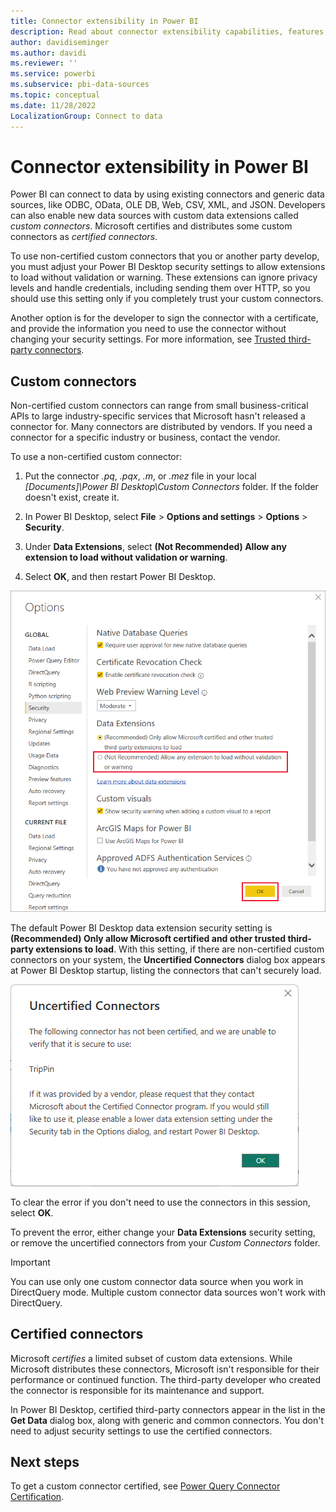 ```yaml
---
title: Connector extensibility in Power BI
description: Read about connector extensibility capabilities, features, security settings, and certified connectors.
author: davidiseminger
ms.author: davidi
ms.reviewer: ''
ms.service: powerbi
ms.subservice: pbi-data-sources
ms.topic: conceptual
ms.date: 11/28/2022
LocalizationGroup: Connect to data
---
```


# Connector extensibility in Power BI

Power BI can connect to data by using existing connectors and generic data sources, like ODBC, OData, OLE DB, Web, CSV, XML, and JSON. Developers can also enable new data sources with custom data extensions called *custom connectors*. Microsoft certifies and distributes some custom connectors as *certified connectors*.

To use non-certified custom connectors that you or another party develop, you must adjust your Power BI Desktop security settings to allow extensions to load without validation or warning. These extensions can ignore privacy levels and handle credentials, including sending them over HTTP, so you should use this setting only if you completely trust your custom connectors.

Another option is for the developer to sign the connector with a certificate, and provide the information you need to use the connector without changing your security settings. For more information, see [Trusted third-party connectors](desktop-trusted-third-party-connectors.md).

## Custom connectors

Non-certified custom connectors can range from small business-critical APIs to large industry-specific services that Microsoft hasn't released a connector for. Many connectors are distributed by vendors. If you need a connector for a specific industry or business, contact the vendor.

To use a non-certified custom connector:

1. Put the connector *.pq*, *.pqx*, *.m*, or *.mez* file in your local *\[Documents]\\Power BI Desktop\\Custom Connectors* folder. If the folder doesn't exist, create it.

1. In Power BI Desktop, select **File** > **Options and settings** > **Options** > **Security**.

1. Under **Data Extensions**, select **(Not Recommended) Allow any extension to load without validation or warning**.

1. Select **OK**, and then restart Power BI Desktop. 

![Screenshot that shows allowing non-certified custom connectors in Data Extension Security options.](media/desktop-connector-extensibility/data-extension-security-1.png)

The default Power BI Desktop data extension security setting is **(Recommended) Only allow Microsoft certified and other trusted third-party extensions to load**. With this setting, if there are non-certified custom connectors on your system, the **Uncertified Connectors** dialog box appears at Power BI Desktop startup, listing the connectors that can't securely load.

![Screenshot that shows the Uncertified Connectors dialog box.](media/desktop-connector-extensibility/data-extension-security-2.png)

To clear the error if you don't need to use the connectors in this session, select **OK**. 

To prevent the error, either change your **Data Extensions** security setting, or remove the uncertified connectors from your *Custom Connectors* folder.

> [!IMPORTANT]
> You can use only one custom connector data source when you work in DirectQuery mode. Multiple custom connector data sources won't work with DirectQuery.

## Certified connectors

Microsoft *certifies* a limited subset of custom data extensions. While Microsoft distributes these connectors, Microsoft isn't responsible for their performance or continued function. The third-party developer who created the connector is responsible for its maintenance and support.

In Power BI Desktop, certified third-party connectors appear in the list in the **Get Data** dialog box, along with generic and common connectors. You don't need to adjust security settings to use the certified connectors.

## Next steps

To get a custom connector certified, see [Power Query Connector Certification](/power-query/connectorcertification).